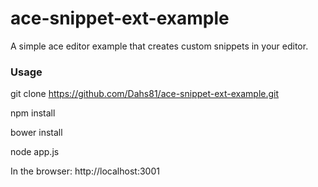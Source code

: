 ace-snippet-ext-example
=======================

A simple ace editor example that creates custom snippets in your editor.

### Usage
git clone https://github.com/Dahs81/ace-snippet-ext-example.git

npm install

bower install

node app.js

In the browser:
http://localhost:3001
